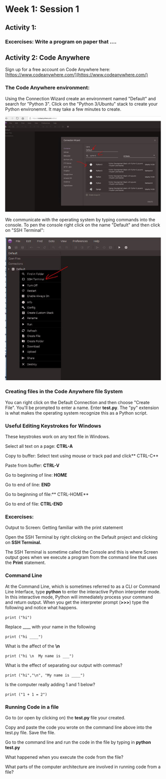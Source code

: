 # Week 1: Session 1

## Activity 1:

### Excercises: Write a program on paper that ....

## Activity 2: Code Anywhere

Sign up for a free account on  Code Anywhere here: [https://www.codeanywhere.com/](https://www.codeanywhere.com/)

### The Code Anywhere environment:

Using the Connection Wizard create an environment named "Default" and search for "Python 3".  Click on the "Python 3/Ubuntu" stack to create your Python environemnt. It may take a few minutes to create.

![](/assets/python3-ubuntu.JPG)

We communicate with the operating system by typing commands into the console. To pen the console right click on the name "Default" and then click on "SSH Terminal":

![](/assets/open-console.JPG)

### Creating files in the Code Anywhere file System

You can right click on the Default Connection and then choose "Create File".  You'll be prompted to enter a name.  Enter **test.py**.  The "py" extension is what makes the operating system recognize this as a Python script.

### Useful Editing Keystrokes for Windows

These keystrokes work on any text file in Windows.

Select all text on a page: **CTRL-A**

Copy to buffer: Select text using mouse or track pad and click** CTRL-C**

Paste from buffer: **CTRL-V**

Go to beginning of line:  **HOME**

Go to end of line: **END**

Go to beginning of file:** CTRL-HOME**

Go to end of file: **CTRL-END**

### Excercises:

Output to Screen: Getting familiar with the print statement

Open the SSH Terminal by right clicking on the Default project and clicking on **SSH Terminal.**

The SSH Terminal is sometime called the Console and this is where Screen output goes when we execute a program from the command line that uses the **Print** statement.

### Command Line

At the Command Line, which is sometimes referred to as a CLI or Command Line Interface, type **python** to enter the interactive Python interpreter mode.  In this interactive mode, Python will immediately process your command and return output. When you get the interpreter prompt \(**&gt;&gt;&gt;**\) type the following and notice what happens.

`print ("hi")`

Replace \_\_\_\_ with your name in the following

`print ("hi ____")`

What is the affect of the **\n**

`print ("hi \n  My name is ___")`

What is the effect of separating our output with commas?

`print ("hi","\n", "My name is ____")`

Is the computer really adding 1 and 1 below?

`print ("1 + 1 = 2")`

### Running Code in a file

Go to \(or open by clicking on\) the **test.py** file your created.

Copy and paste the code you wrote on the command line above into the test.py file. Save the file.

Go to the command line and run the code in the file by typing in **python test.py**

What happened when you execute the code from the file?

What parts of the computer architecture are involved in running code from a file?

